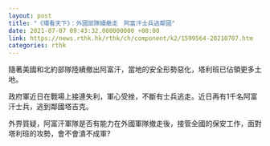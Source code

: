 ```yaml
---
layout: post
title: "《環看天下》：外國部隊續撤走　阿富汗士兵逃鄰國"
date: 2021-07-07 09:43:32.000000000 +08:00
link: https://news.rthk.hk/rthk/ch/component/k2/1599564-20210707.htm
categories: rthk
---
```


隨著美國和北約部隊陸續撤出阿富汗，當地的安全形勢惡化，塔利班已佔領更多土地。

政府軍近日在戰場上接連失利，軍心受挫，不斷有士兵逃走。近日再有1千名阿富汗士兵，逃到鄰國塔吉克。

外界質疑，阿富汗軍隊是否有能力在外國軍隊撤走後，接管全國的保安工作，面對塔利班的攻勢，會不會潰不成軍?
